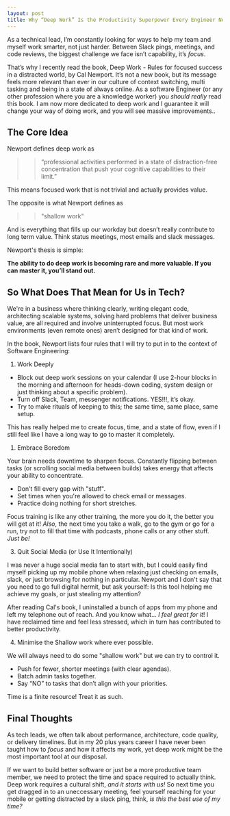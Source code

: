 ```yaml
---
layout: post
title: Why “Deep Work” Is the Productivity Superpower Every Engineer Needs 
---
```


As a technical lead, I’m constantly looking for ways to help my team and myself work smarter, not just harder. Between Slack pings, meetings, and code reviews, the biggest challenge we face isn’t capability, it’s *focus*.

That’s why I recently read the book, Deep Work - Rules for focused success in a distracted world, by Cal Newport. It’s not a new book, but its message feels more relevant than ever in our culture of context switching, multi tasking and being in a state of always online. As a software Engineer (or any other profession where you are a knowledge worker) you *should really* read this book. I am now more dedicated to deep work and I guarantee it will change your way of doing work, and you will see massive improvements..

## The Core Idea

Newport defines deep work as 
>>“professional activities performed in a state of distraction-free concentration that push your cognitive capabilities to their limit.” 

This means focused work that is not trivial and actually provides value.

The opposite is what Newport defines as 
>>"shallow work" 

And is everything that fills up our workday but doesn’t really contribute to long term value. Think status meetings, most emails and slack messages.

Newport's thesis is simple:

**The ability to do deep work is becoming rare and more valuable. If you can master it, you’ll stand out.**

## So What Does That Mean for Us in Tech?

We're in a business where thinking clearly, writing elegant code, architecting scalable systems, solving hard problems that deliver business value, are all required and involve uninterrupted focus. But most work environments (even remote ones) aren’t designed for that kind of work.

In the book, Newport lists four rules that I will try to put in to the context of Software Engineering:

1. Work Deeply

* Block out deep work sessions on your calendar (I use 2-hour blocks in the morning and afternoon for heads-down coding, system design or just thinking about a specific problem).
* Turn off Slack, Team, messenger notifications. YES!!!, it’s okay.
* Try to make rituals of keeping to this; the same time, same place, same setup.

This has really helped me to create focus, time, and a state of flow, even if I still feel like I have a long way to go to master it completely.

1. Embrace Boredom

Your brain needs downtime to sharpen focus. Constantly flipping between tasks (or scrolling social media between builds) takes energy that affects your ability to concentrate.

   * Don’t fill every gap with "stuff".
   * Set times when you're allowed to check email or messages.
   * Practice doing nothing for short stretches.

Focus training is like any other training, the more you do it, the better you will get at it! *Also*, the next time you take a walk, go to the gym or go for a run, try not to fill that time with podcasts, phone calls or any other stuff. *Just be!*

3. Quit Social Media (or Use It Intentionally)

I was never a huge social media fan to start with, but I could easily find myself picking up my mobile phone when relaxing just checking on emails, slack, or just browsing for nothing in particular. Newport and I don't say that you need to go full digital hermit, but ask yourself: Is this tool helping me achieve my goals, or just stealing my attention?

After reading Cal's book, I uninstalled a bunch of apps from my phone and left my telephone out of reach. And you know what... *I feel great for it*! I have reclaimed time and feel less stressed, which in turn has contributed to better productivity.

4. Minimise the Shallow work where ever possible.

We will always need to do some "shallow work" but we can try to control it.

* Push for fewer, shorter meetings (with clear agendas).
* Batch admin tasks together.
* Say “NO” to tasks that don’t align with your priorities.

Time is a finite resource! Treat it as such. 

## Final Thoughts

As tech leads, we often talk about performance, architecture, code quality, or delivery timelines. But in my 20 plus years career I have never been taught how to *focus* and how it affects my work, yet deep work might be the most important tool at our disposal.

If we want to build better software or just be a more productive team member, we need to protect the time and space required to actually think. Deep work requires a cultural shift, *and it starts with us!* So next time you get dragged in to an uneccessary meeting, feel yourself reaching for your mobile or getting distracted by a slack ping, think, *is this the best use of my time?* 
